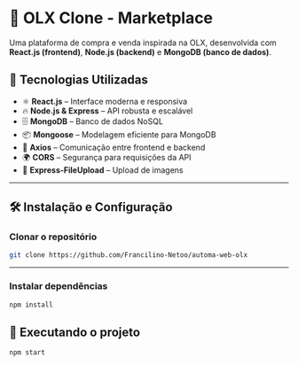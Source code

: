 # 🛒 OLX Clone - Marketplace  

Uma plataforma de compra e venda inspirada na OLX, desenvolvida com **React.js (frontend)**, **Node.js (backend)** e **MongoDB (banco de dados)**.

## 🚀 Tecnologias Utilizadas  

- ⚛ **React.js** – Interface moderna e responsiva  
- 🔥 **Node.js & Express** – API robusta e escalável  
- 🗄 **MongoDB** – Banco de dados NoSQL  
- 📦 **Mongoose** – Modelagem eficiente para MongoDB  
- 🔄 **Axios** – Comunicação entre frontend e backend  
- 🌍 **CORS** – Segurança para requisições da API  
- 📂 **Express-FileUpload** – Upload de imagens  

---

## 🛠 Instalação e Configuração  

### Clonar o repositório  
```sh
git clone https://github.com/Francilino-Netoo/automa-web-olx
```
---
### Instalar dependências
```sh
npm install
```
## 🚀 Executando o projeto
```sh
npm start
```